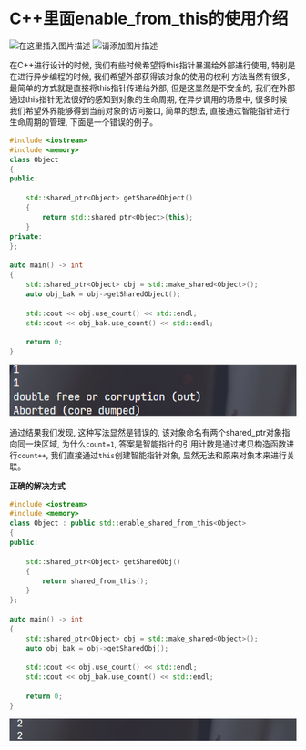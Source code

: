 # C++里面enable_from_this的使用介绍

![在这里插入图片描述](https://i-blog.csdnimg.cn/direct/cbc603bf77034c8c93d2868b8a101003.png#pic_center)
![请添加图片描述](https://i-blog.csdnimg.cn/direct/adc7df13751a4f6188bd2f98dbfbe15f.gif)

在C++进行设计的时候, 我们有些时候希望将this指针暴漏给外部进行使用, 特别是在进行异步编程的时候, 我们希望外部获得该对象的使用的权利
方法当然有很多, 最简单的方式就是直接将this指针传递给外部, 但是这显然是不安全的, 我们在外部通过this指针无法很好的感知到对象的生命周期, 在异步调用的场景中, 很多时候
我们希望外界能够得到当前对象的访问接口, 简单的想法, 直接通过智能指针进行生命周期的管理, 下面是一个错误的例子。

```cpp
#include <iostream>
#include <memory>
class Object
{
public:
    
    std::shared_ptr<Object> getSharedObject()
    {
        return std::shared_ptr<Object>(this);
    }
private:
};

auto main() -> int
{
    std::shared_ptr<Object> obj = std::make_shared<Object>();
    auto obj_bak = obj->getSharedObject();

    std::cout << obj.use_count() << std::endl;
    std::cout << obj_bak.use_count() << std::endl;
    
    return 0;
}
```

![alt text](image.png)

通过结果我们发现, 这种写法显然是错误的, 该对象命名有两个shared_ptr对象指向同一块区域, 为什么`count=1`, 答案是智能指针的引用计数是通过拷贝构造函数进行`count++`,
我们直接通过`this`创建智能指针对象, 显然无法和原来对象本来进行关联。

**正确的解决方式**

```cpp
#include <iostream>
#include <memory>
class Object : public std::enable_shared_from_this<Object>
{
public:

    std::shared_ptr<Object> getSharedObj()
    {
        return shared_from_this();
    }
};

auto main() -> int
{
    std::shared_ptr<Object> obj = std::make_shared<Object>();
    auto obj_bak = obj->getSharedObj();

    std::cout << obj.use_count() << std::endl;
    std::cout << obj_bak.use_count() << std::endl;
    
    return 0;
}
```
![alt text](image-1.png)
